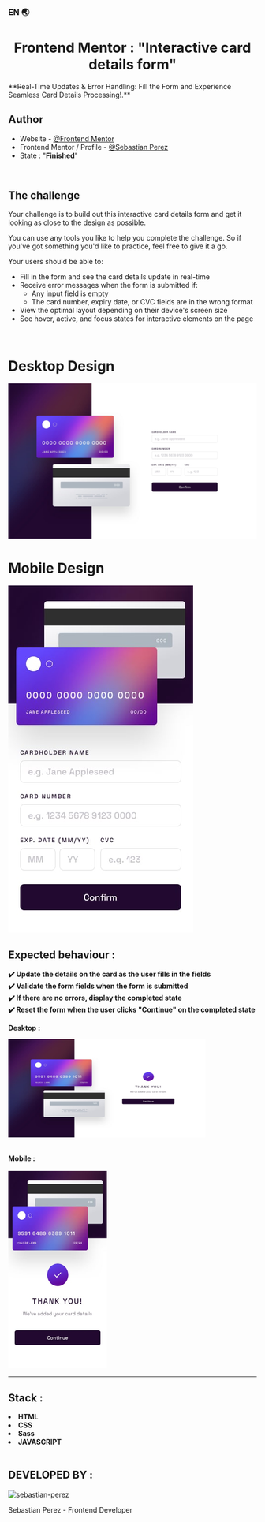 
### EN 🌏

<h1 align=center>Frontend Mentor : <strong>"Interactive card details form"</strong></h1>
**Real-Time Updates & Error Handling: Fill the Form and Experience Seamless Card Details Processing!.**

## Author

- Website - [@Frontend Mentor](https://www.frontendmentor.io/home)
- Frontend Mentor / Profile - [@Sebastian Perez](https://www.frontendmentor.io/profile/SebaPerez90)
- State : "**Finished**"

<br>

## The challenge 

Your challenge is to build out this interactive card details form and get it looking as close to the design as possible.

You can use any tools you like to help you complete the challenge. So if you've got something you'd like to practice, feel free to give it a go.

Your users should be able to: 

- Fill in the form and see the card details update in real-time
- Receive error messages when the form is submitted if:
  - Any input field is empty
  - The card number, expiry date, or CVC fields are in the wrong format
- View the optimal layout depending on their device's screen size
- See hover, active, and focus states for interactive elements on the page

<br>


# Desktop Design

<img src="./design/desktop-design.jpg">

<br>

# Mobile Design
<img src="./design/mobile-design.jpg">


<br>


##  Expected behaviour : 

<strong>✔️ Update the details on the card as the user fills in the fields</strong><br>
<strong>✔️ Validate the form fields when the form is submitted</strong><br>
<strong>✔️ If there are no errors, display the completed state</strong><br>
<strong>✔️ Reset the form when the user clicks "Continue" on the completed state</strong><br>


**Desktop :**

<img src="./design/complete-state-desktop.jpg" style="height:200px;width:400px"><br><br>

**Mobile :** <br><br>
<img src="./design/complete-state-mobile.jpg" style="height:400px;width:200px"><br>


<hr>

## Stack :
<li><b>HTML</b></li>
<li><b>CSS</b></li>
<li><b>Sass</b></li>
<li><b>JAVASCRIPT</b></li>

<br>

## DEVELOPED BY :
<img align=center src="https://avatars.githubusercontent.com/u/112594443?s=400&u=339560ba45c5753b8c0fd9ac0adcc06d28f89bae&v=4" alt="sebastian-perez" width=200px height=200px>
<p>Sebastian Perez - Frontend Developer</p>

